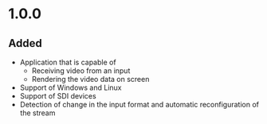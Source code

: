 # 1.0.0

## Added

- Application that is capable of
  - Receiving video from an input
  - Rendering the video data on screen
- Support of Windows and Linux
- Support of SDI devices
- Detection of change in the input format and automatic reconfiguration of the stream
